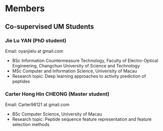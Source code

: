 # Members 
## Co-supervised UM Students
### Jie Lu YAN (PhD student) 
Email: oyanjielu at gmail.com
- BSc Information Countermeasure Technology, Faculty of Electro-Optical Engineering, Changchun University of Science and Technology
- MSc Computer and Information Science, Univerisity of Macau
- Research topic: Deep learning approaches to activity prediction of peptides

### Carter Hong Hin CHEONG (Master student) 
Email: Carter96121 at gmail.com 
- BSc Computer Science, University of Macau
- Research topic: Peptide sequence feature representation and feature selection methods
